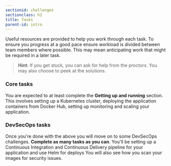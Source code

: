 ```yaml
---
sectionid: challenges
sectionclass: h2
title: Tasks
parent-id: intro
---
```


Useful resources are provided to help you work through each task. To ensure you progress at a good pace ensure workload is divided between team members where possible. This may mean anticipating work that might be required in a later task.

> **Hint**: If you get stuck, you can ask for help from the proctors. You may also choose to peek at the solutions.

### Core tasks

You are expected to at least complete the **Getting up and running** section. This involves setting up a Kubernetes cluster, deploying the application containers from Docker Hub, setting up monitoring and scaling your application.

### DevSecOps tasks

Once you're done with the above you will move on to some DevSecOps challenges. **Complete as many tasks as you can**. You'll be setting up a Continuous Integration and Continuous Delivery pipeline for your application and use Helm for deploys You will also see how you scan your images for security issues.

